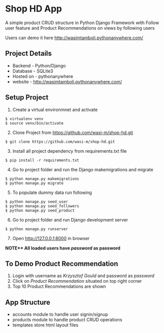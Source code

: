 # Shop HD App
A simple product CRUD structure in Python Django Framework with Follow user feature and Product Recommendations on views by following users

Users can demo it here http://wasimtamboli.pythonanywhere.com/


Project Details
--------------------------------------------
- Backend - Python/Django
- Database - SQLite3
- Hosted on - pythonanywhere
- website - http://wasimtamboli.pythonanywhere.com/


Setup Project
--------------------------------------------
1. Create a virtual environmnet and activate
```
$ virtualenv venv
$ source venv/bin/activate
```
2. Clone Project from https://github.com/wasi-m/shop-hd.git
```
$ git clone https://github.com/wasi-m/shop-hd.git
```
3. Install all project dependency from requirements.txt file
```
$ pip install -r requirements.txt
```
4. Go to project folder and run the Django makemigrations and migrate
```
$ python manage.py makemigrations
$ python manage.py migrate
```
5. To populate dummy data run following
```
$ python manage.py seed_user
$ python manage.py seed_followers
$ python manage.py seed_product
```
6. Go to project folder and run Django development server
```
$ python manage.py runserver
```
7. Open http://127.0.0.1:8000 in browser

**NOTE\*\* All loaded users have *password* as password**

To Demo Product Recommendation
--------------------------------------------
1. Login with username as _Krzysztof Gould_ and password as _password_
2. Click on _Product Recommendation_ situated on top right corner
3. Top 10 Product Recommendations are shown

App Structure
--------------------------------------------
- accounts module to handle user signin/signup
- products module to handle product CRUD operations
- templates store html layout files
